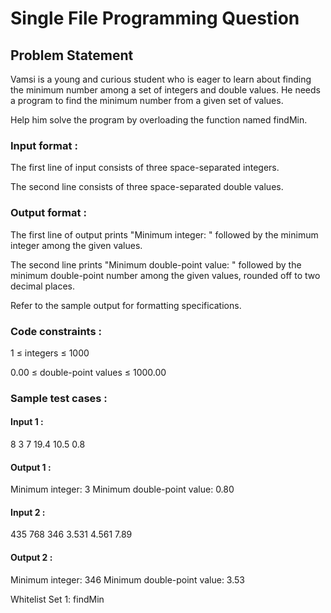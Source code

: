# Single File Programming Question

## Problem Statement

Vamsi is a young and curious student who is eager to learn about finding the minimum number among a set of integers and double values. He needs a program to find the minimum number from a given set of values.

Help him solve the program by overloading the function named findMin.

### Input format :

The first line of input consists of three space-separated integers.

The second line consists of three space-separated double values.

### Output format :

The first line of output prints "Minimum integer: " followed by the minimum integer among the given values.

The second line prints "Minimum double-point value: " followed by the minimum double-point number among the given values, rounded off to two decimal places.

Refer to the sample output for formatting specifications.

### Code constraints :

1 ≤ integers ≤ 1000

0.00 ≤ double-point values ≤ 1000.00

### Sample test cases :

#### Input 1 :

8 3 7
19.4 10.5 0.8

#### Output 1 :

Minimum integer: 3
Minimum double-point value: 0.80

#### Input 2 :

435 768 346
3.531 4.561 7.89

#### Output 2 :

Minimum integer: 346
Minimum double-point value: 3.53

Whitelist
Set 1:
findMin
